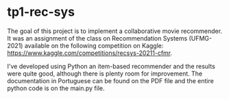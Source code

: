 # tp1-rec-sys

The goal of this project is to implement a collaborative movie recommender. It was an assignment of the class on Recommendation Systems (UFMG-2021)
available on the following competition on Kaggle: https://www.kaggle.com/competitions/recsys-20211-cfmr.

I've developed using Python an item-based recommender and the results were quite good, although there is plenty room for improvement.
The documentation in Portuguese can be found on the PDF file and the entire python code is on the main.py file.

